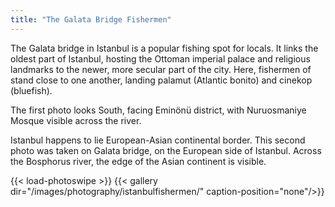 ```yaml
---
title: "The Galata Bridge Fishermen"
---
```

The Galata bridge in Istanbul is a popular fishing spot for locals. It links the oldest part of Istanbul, hosting the Ottoman imperial palace and religious landmarks to the newer, more secular part of the city. Here, fishermen of stand close to one another, landing palamut (Atlantic bonito) and cinekop (bluefish).

The first photo looks South, facing Eminönü district, with Nuruosmaniye Mosque visible across the river.

Istanbul happens to lie European-Asian continental border. This second photo was taken on Galata bridge, on the European side of Istanbul. Across the Bosphorus river, the edge of the Asian continent is visible.

{{< load-photoswipe >}}
{{< gallery dir="/images/photography/istanbulfishermen/" caption-position="none"/>}}